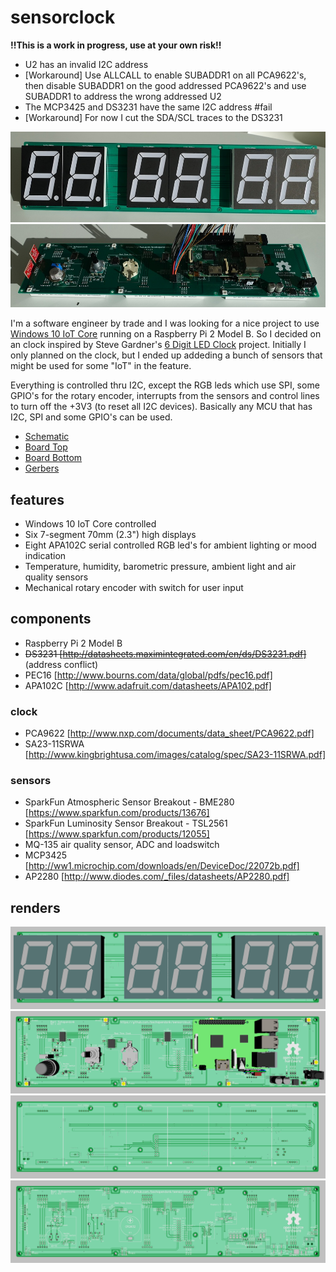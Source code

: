 # sensorclock
**!!This is a work in progress, use at your own risk!!**

* U2 has an invalid I2C address
 * [Workaround] Use ALLCALL to enable SUBADDR1 on all PCA9622's, then disable SUBADDR1 on the good addressed PCA9622's and use SUBADDR1 to address the wrong addressed U2
* The MCP3425 and DS3231 have the same I2C address #fail
 * [Workaround] For now I cut the SDA/SCL traces to the DS3231

![Alt text](/assets/1.jpg?raw=true)
![Alt text](/assets/2.jpg?raw=true)

I'm a software engineer by trade and I was looking for a nice project to use [Windows 10 IoT Core](https://dev.windows.com/en-us/iot) running on a Raspberry Pi 2 Model B.
So I decided on an clock inspired by Steve Gardner's [6 Digit LED Clock](http://sdgelectronics.co.uk/ledclock-projects/) project.
Initially I only planned on the clock, but I ended up addeding a bunch of sensors that might be used for some "IoT" in the feature.

Everything is controlled thru I2C, except the RGB leds which use SPI, some GPIO's for the rotary encoder, interrupts from the sensors and control lines to turn off the +3V3 (to reset all I2C devices). Basically any MCU that has I2C, SPI and some GPIO's can be used.

* [Schematic](/hardware/pdf/sensorclock.pdf)
* [Board Top](/hardware/pdf/sensorclock_top.pdf)
* [Board Bottom](/hardware/pdf/sensorclock_bottom.pdf)
* [Gerbers](/hardware/gerber)

## features
* Windows 10 IoT Core controlled
* Six 7-segment 70mm (2.3") high displays
* Eight APA102C serial controlled RGB led's for ambient lighting or mood indication
* Temperature, humidity, barometric pressure, ambient light and air quality sensors
* Mechanical rotary encoder with switch for user input

## components
* Raspberry Pi 2 Model B
* ~~DS3231 [http://datasheets.maximintegrated.com/en/ds/DS3231.pdf]~~ (address conflict)
* PEC16 [http://www.bourns.com/data/global/pdfs/pec16.pdf]
* APA102C [http://www.adafruit.com/datasheets/APA102.pdf]

### clock
* PCA9622 [http://www.nxp.com/documents/data_sheet/PCA9622.pdf]
* SA23-11SRWA [http://www.kingbrightusa.com/images/catalog/spec/SA23-11SRWA.pdf]

### sensors
* SparkFun Atmospheric Sensor Breakout - BME280 [https://www.sparkfun.com/products/13676]
* SparkFun Luminosity Sensor Breakout - TSL2561 [https://www.sparkfun.com/products/12055]
* MQ-135 air quality sensor, ADC and loadswitch
 * MCP3425 [http://ww1.microchip.com/downloads/en/DeviceDoc/22072b.pdf]
 * AP2280 [http://www.diodes.com/_files/datasheets/AP2280.pdf]

## renders

![Alt text](/assets/sensorclock_bottom_components.png?raw=true)
![Alt text](/assets/sensorclock_top_components.png?raw=true)
![Alt text](/assets/sensorclock_bottom.png?raw=true)
![Alt text](/assets/sensorclock_top.png?raw=true)
